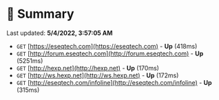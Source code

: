 # 📖 Summary
Last updated: **5/4/2022, 3:57:05 AM**

- `GET` [https://eseqtech.com](https://eseqtech.com) - **Up** (418ms)
- `GET` [http://forum.eseqtech.com](http://forum.eseqtech.com) - **Up** (5251ms)
- `GET` [http://hexp.net](http://hexp.net) - **Up** (170ms)
- `GET` [http://ws.hexp.net](http://ws.hexp.net) - **Up** (172ms)
- `GET` [http://eseqtech.com/infoline](http://eseqtech.com/infoline) - **Up** (315ms)
